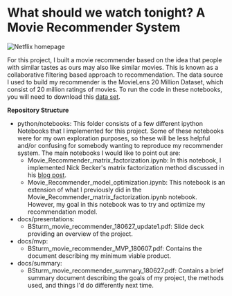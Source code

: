 # What should we watch tonight?  A Movie Recommender System

![Netflix homepage](https://github.com/bwsturm/metis_bootcamp/blob/master/Week10/movie_recommender/docs/presentations/images/Screen%20Shot%202018-06-25%20at%206.06.33%20PM.png)

For this project, I built a movie recommender based on the idea that people with similar tastes as ours may also like similar movies.  This is known as a collaborative filtering based approach to recommendation.  The data source I used to build my recommender is the MovieLens 20 Million Dataset, which consist of 20 million ratings of movies.  To run the code in these notebooks, you will need to download this [data set](https://grouplens.org/datasets/movielens/20m/).

**Repository Structure**

* python/notebooks: This folder consists of a few different ipython Notebooks that I implemented for this project.  Some of these notebooks were for my own exploration purposes, so these will be less helpful and/or confusing for somebody wanting to reproduce my recommender system.  The main notebooks I would like to point out are:
    - Movie_Recommender_matrix_factorization.ipynb: In this notebook, I implemented Nick Becker's matrix factorization method discussed in his [blog post](https://beckernick.github.io/matrix-factorization-recommender/).
    - Movie_Recommender_model_optimization.ipynb: This notebook is an extension of what I previously did in the Movie_Recommender_matrix_factorization.ipynb notebook. However, my goal in this notebook was to try and optimize my recommendation model.
* docs/presentations:
    - BSturm_movie_recommender_180627_update1.pdf: Slide deck providing an overview of the project.
* docs/mvp:
    - BSturm_movie_recommender_MVP_180607.pdf: Contains the document describing my minimum viable product.
* docs/summary:
    - BSturm_movie_recommender_summary_180627.pdf: Contains a brief summary document describing the goals of my project, the methods used, and things I'd do differently next time.
